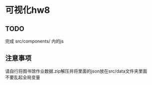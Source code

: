 # 可视化hw8
## TODO
完成 src/components/ 内的js  
## 注意事项
请自行将图书馆作业数据.zip解压并将里面的json放在src/data文件夹里面  
不要乱起全局变量